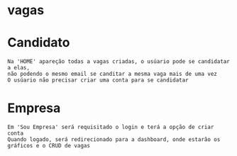 # vagas
# Candidato
    Na 'HOME' apareção todas a vagas criadas, o usúario pode se candidatar a elas,
    não podendo o mesmo email se canditar a mesma vaga mais de uma vez
    O usúario não precisar criar uma conta para se candidatar

# Empresa
    Em 'Sou Empresa' será requisitado o login e terá a opção de criar conta
    Quando logado, será redirecionado para a dashboard, onde estarão os gráficos e o CRUD de vagas
    